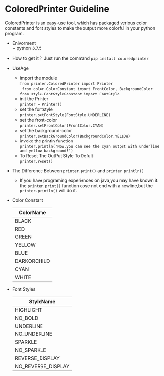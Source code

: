 # ColoredPrinter Guideline
ColoredPrinter is an easy-use tool, which has packaged verious color constants and font styles to make the output more colorful in your python program.

 + Enivorment  
    ~ python 3.7.5
 
 + How to get it？
    Just run the command  ```pip install coloredprinter ```
 
 + UseAge
   
   - import the module  
      ``` from printer.ColoredPrinter import Printer ```  
      ``` from color.ColorConstant import FrontColor, BackgroundColor```  
      ``` from style.FontStyleConstant import FontStyle ```  
   - init the Printer  
     ``` printer = Printer() ```  
   - set the fontstyle  
     ``` printer.setFontStyle(FontStyle.UNDERLINE) ```  
   - set the front-color  
     ``` printer.setFrontColor(FrontColor.CYAN) ```
   - set the background-color  
     ``` printer.setBackGroundColor(BackgroundColor.YELLOW) ```  
   - invoke the println function  
     ``` printer.println('Now,you can see the cyan output with underline and yellow background!') ```         
   - To Reset The OutPut Style To Defult  
     ```printer.reset()``` 
+ The Difference Between ```printer.print()``` and ```printer.println()```  

   - If you have  programing experiences on java,you may have known it.  
   the ```printer.print()``` function dose not  end with a newline,but the ```printer.println()``` will do it.  

+ Color Constant          

     |   ColorName  | 
     | -------------|
     |    BLACK     |    
     |     RED      |
     |   GREEN      |
     |   YELLOW     |
     |   BLUE       |
     | DARKORCHILD  |
     |   CYAN       |
     |   WHITE      |  

+  Font Styles  

     |       StyleName     |  
     | --------------------|
     |   HIGHLIGHT         |    
     |    NO_BOLD          |
     |   UNDERLINE         |
     |   NO_UNDERLINE      |
     |    SPARKLE          |
     |   NO_SPARKLE        |
     |  REVERSE_DISPLAY    |
     | NO_REVERSE_DISPLAY  |            
